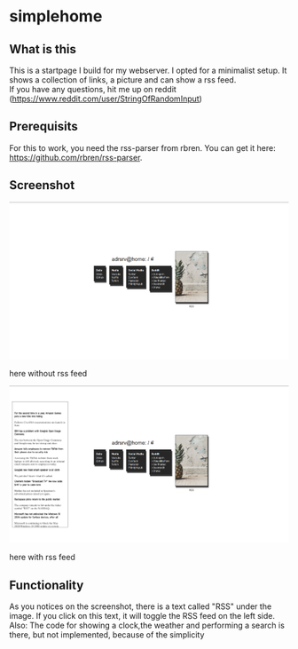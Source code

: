 # simplehome

## What is this
This is a startpage I build for my webserver. I opted for a minimalist setup. It shows a collection of links, a picture and can show a rss feed. <br>
If you have any questions, hit me up on reddit (https://www.reddit.com/user/StringOfRandomInput)

## Prerequisits
For this to work, you need the rss-parser from rbren. You can get it here: https://github.com/rbren/rss-parser.

## Screenshot
![](img/2020-07-10-213727_1919x1079_scrot.png)

here without rss feed

![](img/2020-07-10-221705_1919x1079_scrot.png)

here with rss feed

## Functionality
As you notices on the screenshot, there is a text called "RSS" under the image. If you click on this text, it will toggle the RSS feed on the left side. <br>
Also: The code for showing a clock,the weather and performing a search is there, but not implemented, because of the simplicity <br>
